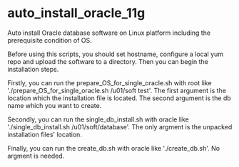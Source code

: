 # auto_install_oracle_11g
Auto install Oracle database software on Linux platform including the prerequisite condition of OS.

Before using this scripts, you should set hostname, configure a local yum repo  and upload the software to a directory. Then you can begin the installation steps.

Firstly, you can run the prepare_OS_for_single_oracle.sh with root like './prepare_OS_for_single_oracle.sh /u01/soft test'. The first argument is the location which the installation file is located. The second argument is the db name which you want to create.

Secondly, you can run the single_db_install.sh with oracle  like './single_db_install.sh /u01/soft/database'. The only argment is the unpacked  installation files' location. 

Finally, you can run the create_db.sh with oracle  like './create_db.sh'. No argment is needed. 
